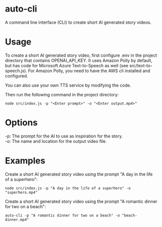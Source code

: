 # auto-cli

A command line interface (CLI) to create short AI generated story videos.

# Usage

To create a short AI generated story video, first configure .env in the project directory that contains OPENAI_API_KEY. It uses Amazon Polly by default, but has code for Microsoft Azure Text-to-Speech as well (see src/text-to-speech.js). For Amazon Polly, you need to have the AWS cli installed and configured.

You can also use your own TTS service by modifying the code.

Then run the following command in the project directory:

```
node src/index.js -p "<Enter prompt>" -o "<Enter output.mp4>"
```

# Options

-p: The prompt for the AI to use as inspiration for the story.<br>
-o: The name and location for the output video file.

# Examples

Create a short AI generated story video using the prompt "A day in the life of a superhero":

```
node src/index.js -p "A day in the life of a superhero" -o "superhero.mp4"
```

Create a short AI generated story video using the prompt "A romantic dinner for two on a beach":

```
auto-cli -p "A romantic dinner for two on a beach" -o "beach-dinner.mp4"
```
